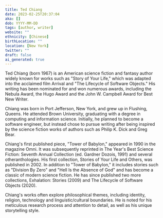 ```yaml
---
title: Ted Chiang
date: 2023-02-25T20:37:04
aka: []
dob: YYYY-MM-DD
tags: [author, writer]
website: ""
ethnicity: [Chinese]
birthLocation: ""
location: [New York]
twitter: ""
draft: false
ai_generated: true
---
```


Ted Chiang (born 1967) is an American science fiction and fantasy author widely
known for works such as "Story of Your Life," which was adapted into the
acclaimed film Arrival and "The Lifecycle of Software Objects." His writing has
been nominated for and won numerous awards, including the Nebula Award, the Hugo
Award and the John W. Campbell Award for Best New Writer.

Chiang was born in Port Jefferson, New York, and grew up in Flushing, Queens. He
attended Brown University, graduating with a degree in computing and information
science. Initially, he planned to become a software engineer, but instead chose
to pursue writing after being inspired by the science fiction works of authors
such as Philip K. Dick and Greg Bear.

Chiang's first published piece, "Tower of Babylon," appeared in 1990 in the
magazine Omni. It was subsequently reprinted in The Year's Best Science Fiction:
Seventh Annual Collection (ed. Gardner Dozois, 1991) and several
otheranthologies. His first collection, Stories of Your Life and Others, was
published in 2002. In addition to "Tower of Babylon," it includes stories such
as "Division By Zero" and "Hell Is the Absence of God" and has become a classic
of modern science fiction. He has since published two more collections,
Exhalation: Stories (2009) and The Lifecycle of Software Objects (2020).

Chiang's works often explore philosophical themes, including identity, religion,
technology and linguistic/cultural boundaries. He is noted for his meticulous
research process and attention to detail, as well as his unique storytelling
style.
